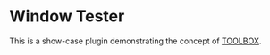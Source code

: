 # Window Tester

This is a show-case plugin demonstrating the concept of [TOOLBOX](../../../documentation/TOOLBOX.md).
